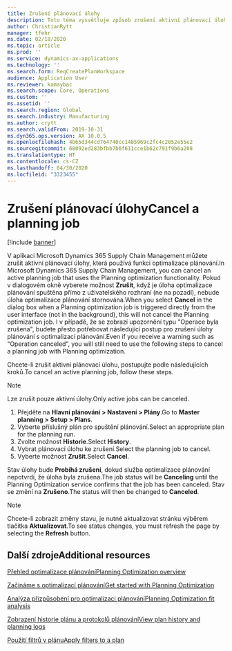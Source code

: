 ```yaml
---
title: Zrušení plánovací úlohy
description: Toto téma vysvětluje způsob zrušení aktivní plánovací úlohy, která používá funkci optimalizace plánování.
author: ChristianRytt
manager: tfehr
ms.date: 02/18/2020
ms.topic: article
ms.prod: ''
ms.service: dynamics-ax-applications
ms.technology: ''
ms.search.form: ReqCreatePlanWorkspace
audience: Application User
ms.reviewer: kamaybac
ms.search.scope: Core, Operations
ms.custom: ''
ms.assetid: ''
ms.search.region: Global
ms.search.industry: Manufacturing
ms.author: crytt
ms.search.validFrom: 2019-10-31
ms.dyn365.ops.version: AX 10.0.5
ms.openlocfilehash: 4b65d344cd764740cc1485969c2fc4c2052e55e2
ms.sourcegitcommit: 68092ed283bfbb7b6f611cce1b62c791f9b6a208
ms.translationtype: HT
ms.contentlocale: cs-CZ
ms.lasthandoff: 04/30/2020
ms.locfileid: "3323455"
---
```

# <a name="cancel-a-planning-job"></a><span data-ttu-id="6490d-103">Zrušení plánovací úlohy</span><span class="sxs-lookup"><span data-stu-id="6490d-103">Cancel a planning job</span></span>

[!include [banner](../../includes/banner.md)]

<span data-ttu-id="6490d-104">V aplikaci Microsoft Dynamics 365 Supply Chain Management můžete zrušit aktivní plánovací úlohy, která používá funkci optimalizace plánování.</span><span class="sxs-lookup"><span data-stu-id="6490d-104">In Microsoft Dynamics 365 Supply Chain Management, you can cancel an active planning job that uses the Planning optimization functionality.</span></span> <span data-ttu-id="6490d-105">Pokud v dialogovém okně vyberete možnost **Zrušit**, když je úloha optimalizace plánování spuštěna přímo z uživatelského rozhraní (ne na pozadí), nebude úloha optimalizace plánování stornována.</span><span class="sxs-lookup"><span data-stu-id="6490d-105">When you select **Cancel** in the dialog box when a Planning optimization job is triggered directly from the user interface (not in the background), this will not cancel the Planning optimization job.</span></span> <span data-ttu-id="6490d-106">I v případě, že se zobrazí upozornění typu "Operace byla zrušena", budete přesto potřebovat následující postup pro zrušení úlohy plánování s optimalizací plánování.</span><span class="sxs-lookup"><span data-stu-id="6490d-106">Even if you receive a warning such as “Operation canceled”, you will still need to use the following steps to cancel a planning job with Planning optimization.</span></span>


<span data-ttu-id="6490d-107">Chcete-li zrušit aktivní plánovací úlohu, postupujte podle následujících kroků.</span><span class="sxs-lookup"><span data-stu-id="6490d-107">To cancel an active planning job, follow these steps.</span></span> 

> [!NOTE]
> <span data-ttu-id="6490d-108">Lze zrušit pouze aktivní úlohy.</span><span class="sxs-lookup"><span data-stu-id="6490d-108">Only active jobs can be canceled.</span></span>

1. <span data-ttu-id="6490d-109">Přejděte na **Hlavní plánování \> Nastavení \> Plány**.</span><span class="sxs-lookup"><span data-stu-id="6490d-109">Go to **Master planning \> Setup \> Plans**.</span></span>
2. <span data-ttu-id="6490d-110">Vyberte příslušný plán pro spuštění plánování.</span><span class="sxs-lookup"><span data-stu-id="6490d-110">Select an appropriate plan for the planning run.</span></span>
3. <span data-ttu-id="6490d-111">Zvolte možnost **Historie**.</span><span class="sxs-lookup"><span data-stu-id="6490d-111">Select **History**.</span></span>
4. <span data-ttu-id="6490d-112">Vybrat plánovací úlohu ke zrušení.</span><span class="sxs-lookup"><span data-stu-id="6490d-112">Select the planning job to cancel.</span></span>
5. <span data-ttu-id="6490d-113">Vyberte možnost **Zrušit**.</span><span class="sxs-lookup"><span data-stu-id="6490d-113">Select **Cancel**.</span></span>

<span data-ttu-id="6490d-114">Stav úlohy bude **Probíhá zrušení**, dokud služba optimalizace plánování nepotvrdí, že úloha byla zrušena.</span><span class="sxs-lookup"><span data-stu-id="6490d-114">The job status will be **Canceling** until the Planning Optimization service confirms that the job has been canceled.</span></span> <span data-ttu-id="6490d-115">Stav se změní na **Zrušeno**.</span><span class="sxs-lookup"><span data-stu-id="6490d-115">The status will then be changed to **Canceled**.</span></span>

> [!NOTE]
> <span data-ttu-id="6490d-116">Chcete-li zobrazit změny stavu, je nutné aktualizovat stránku výběrem tlačítka **Aktualizovat**.</span><span class="sxs-lookup"><span data-stu-id="6490d-116">To see status changes, you must refresh the page by selecting the **Refresh** button.</span></span>

## <a name="additional-resources"></a><span data-ttu-id="6490d-117">Další zdroje</span><span class="sxs-lookup"><span data-stu-id="6490d-117">Additional resources</span></span>

[<span data-ttu-id="6490d-118">Přehled optimalizace plánování</span><span class="sxs-lookup"><span data-stu-id="6490d-118">Planning Optimization overview</span></span>](planning-optimization-overview.md)

[<span data-ttu-id="6490d-119">Začínáme s optimalizací plánování</span><span class="sxs-lookup"><span data-stu-id="6490d-119">Get started with Planning Optimization</span></span>](get-started.md)

[<span data-ttu-id="6490d-120">Analýza přizpůsobení pro optimalizaci plánování</span><span class="sxs-lookup"><span data-stu-id="6490d-120">Planning Optimization fit analysis</span></span>](planning-optimization-fit-analysis.md)

[<span data-ttu-id="6490d-121">Zobrazení historie plánu a protokolů plánování</span><span class="sxs-lookup"><span data-stu-id="6490d-121">View plan history and planning logs</span></span>](plan-history-logs.md)

[<span data-ttu-id="6490d-122">Použití filtrů v plánu</span><span class="sxs-lookup"><span data-stu-id="6490d-122">Apply filters to a plan</span></span>](plan-filters.md)
